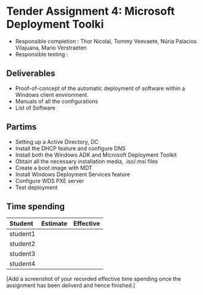# Tender Assignment 4: Microsoft Deployment Toolki

* Responsible completion : Thor Nicolaï, Tommy Veevaete, Núria Palacios Vilajuana, Mario Verstraeten
* Responsible testing    : 

## Deliverables

* Proof-of-concept of the automatic deployment of software within a Windows client environment.
* Manuals of all the configurations
* List of Software

## Partims

* Setting up a Active Directory, DC
* Install the DHCP feature and configure DNS
* Install both the Windows ADK and Microsoft Deployment Toolkit
* Obtain all the necessary installation media, .iso/.msi files
* Create a boot image with MDT
* Install Windows Deployment Services feature
* Configure WDS PXE server
* Test deployment


## Time spending

| Student  | Estimate | Effective |
| :---     |    ---:  |      ---: |
| student1 |          |           |
| student2 |          |           |
| student3 |          |           |
| student4 |          |           |


[Add a screenshot of your recorded effective time spending once the assignment has been deliverd and hence finished.]

